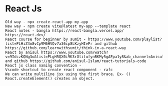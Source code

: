 # React Js
    Old way - npx create-react-app my-app
    New way - npm create vite@latest my-app --template react
    React notes - bangla https://react-bangla.vercel.app/ 
    https://react.dev/ 
    React course for beginner by sumit - https://www.youtube.com/playlist?list=PLHiZ4m8vCp9M6HVQv7a36cp8LKzyHIePr and github https://github.com/learnwithsumit/think-in-a-react-way 
    React by anisul https://www.youtube.com/watch?v=9IdczKQNg3o&list=PLgH5QX0i9K3rGtitufynBKMy5gAFpa1y8&ab_channel=AnisulIslam and github https://github.com/anisul-Islam/react-tutorials-code 
    React js class naming convention - 
    Vscode shortcut to create react component - rafc
    We can write multiline jsx using the first brace. Ex- ()
    React.createElement() creates an object.


